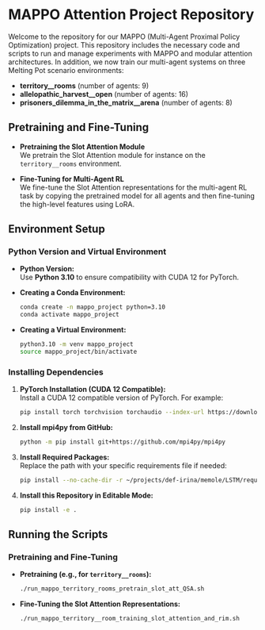 # MAPPO Attention Project Repository

Welcome to the repository for our MAPPO (Multi-Agent Proximal Policy Optimization) project. This repository includes the necessary code and scripts to run and manage experiments with MAPPO and modular attention architectures. In addition, we now train our multi-agent systems on three Melting Pot scenario environments:

- **territory__rooms** (number of agents: 9)
- **allelopathic_harvest__open** (number of agents: 16)
- **prisoners_dilemma_in_the_matrix__arena** (number of agents: 8)

## Pretraining and Fine-Tuning

- **Pretraining the Slot Attention Module**  
  We pretrain the Slot Attention module for instance on the `territory__rooms` environment.

- **Fine-Tuning for Multi-Agent RL**  
  We fine-tune the Slot Attention representations for the multi-agent RL task by copying the pretrained model for all agents and then fine-tuning the high-level features using LoRA. 

## Environment Setup

### Python Version and Virtual Environment

- **Python Version:**  
  Use **Python 3.10** to ensure compatibility with CUDA 12 for PyTorch.

- **Creating a Conda Environment:**  
  ```bash
  conda create -n mappo_project python=3.10
  conda activate mappo_project
  ```

- **Creating a Virtual Environment:**  
  ```bash
  python3.10 -m venv mappo_project
  source mappo_project/bin/activate
  ```

### Installing Dependencies

1. **PyTorch Installation (CUDA 12 Compatible):**  
   Install a CUDA 12 compatible version of PyTorch. For example:
   ```bash
   pip install torch torchvision torchaudio --index-url https://download.pytorch.org/whl/cu120
   ```

2. **Install mpi4py from GitHub:**  
   ```bash
   python -m pip install git+https://github.com/mpi4py/mpi4py
   ```

3. **Install Required Packages:**  
   Replace the path with your specific requirements file if needed:
   ```bash
   pip install --no-cache-dir -r ~/projects/def-irina/memole/LSTM/requirements.txt
   ```

4. **Install this Repository in Editable Mode:**  
   ```bash
   pip install -e .
   ```

## Running the Scripts

### Pretraining and Fine-Tuning

- **Pretraining (e.g., for `territory__rooms`):**
  ```bash
  ./run_mappo_territory_rooms_pretrain_slot_att_QSA.sh
  ```

- **Fine-Tuning the Slot Attention Representations:**
  ```bash
  ./run_mappo_territory__room_training_slot_attention_and_rim.sh
  ```
